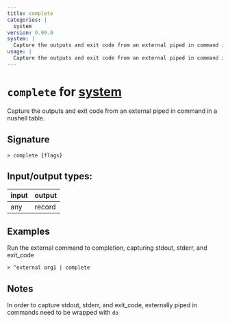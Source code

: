 ```yaml
---
title: complete
categories: |
  system
version: 0.99.0
system: |
  Capture the outputs and exit code from an external piped in command in a nushell table.
usage: |
  Capture the outputs and exit code from an external piped in command in a nushell table.
---
```

<!-- This file is automatically generated. Please edit the command in https://github.com/nushell/nushell instead. -->

# `complete` for [system](/commands/categories/system.md)

<div class='command-title'>Capture the outputs and exit code from an external piped in command in a nushell table.</div>

## Signature

```> complete {flags} ```


## Input/output types:

| input | output |
| ----- | ------ |
| any   | record |

## Examples

Run the external command to completion, capturing stdout, stderr, and exit_code
```nu
> ^external arg1 | complete

```

## Notes
In order to capture stdout, stderr, and exit_code, externally piped in commands need to be wrapped with `do`